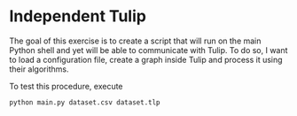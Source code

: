 Independent Tulip
=================

The goal of this exercise is to create a script that will run on the main
Python shell and yet will be able to communicate with Tulip. To do so, I want
to load a configuration file, create a graph inside Tulip and process it using
their algorithms.

To test this procedure, execute

```
python main.py dataset.csv dataset.tlp
```
